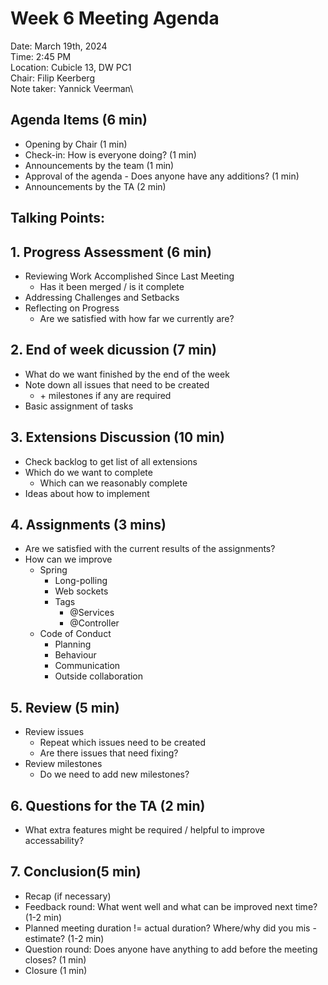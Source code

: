 # Week 6 Meeting Agenda

Date:           March 19th, 2024\
Time:           2:45 PM\
Location:       Cubicle 13, DW PC1\
Chair:          Filip Keerberg\
Note taker:     Yannick Veerman\

## Agenda Items (6 min)
- Opening by Chair (1 min)
- Check-in: How is everyone doing? (1 min)
- Announcements by the team (1 min)
- Approval of the agenda - Does anyone have any additions? (1 min)
- Announcements by the TA (2 min)

## Talking Points:

## 1. Progress Assessment (6 min)
- Reviewing Work Accomplished Since Last Meeting
    - Has it been merged / is it complete
- Addressing Challenges and Setbacks
- Reflecting on Progress
    - Are we satisfied with how far we currently are?

## 2. End of week dicussion (7 min)
- What do we want finished by the end of the week
- Note down  all issues that need to be created
    - \+ milestones if any are required
- Basic assignment of tasks

## 3. Extensions Discussion (10 min)
- Check backlog to get list of all extensions
- Which do we want to complete
    - Which can we reasonably complete
- Ideas about how to implement

## 4. Assignments (3 mins)
- Are we satisfied with the current results of the assignments?
- How can we improve
    - Spring
        - Long-polling
        - Web sockets
        - Tags
            - @Services
            - @Controller
    - Code of Conduct
        - Planning
        - Behaviour
        - Communication
        - Outside collaboration

## 5. Review (5 min)
- Review issues
    - Repeat which issues need to be created
    - Are there issues that need fixing?
- Review milestones
    - Do we need to add new milestones?

## 6. Questions for the TA (2 min)
- What extra features might be required / helpful to improve accessability?

## 7. Conclusion(5 min)
- Recap (if necessary)
- Feedback round: What went well and what can be improved next time? (1-2 min)
- Planned meeting duration != actual duration? Where/why did you mis -estimate? (1-2 min)
- Question round: Does anyone have anything to add before the meeting closes? (1 min)
- Closure (1 min)
